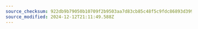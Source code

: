 ```yaml
---
source_checksum: 922db9b79050b10709f2b9503aa7d83cb85c48f5c9fdc86893d399a1cddc16b9
source_modified: 2024-12-12T21:11:49.588Z
---
```


